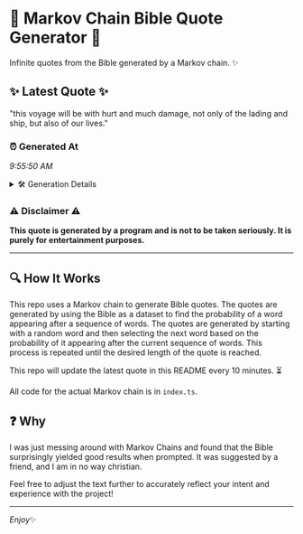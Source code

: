 # 📖 Markov Chain Bible Quote Generator 📖

Infinite quotes from the Bible generated by a Markov chain. ✨

## ✨ Latest Quote ✨
"this voyage will be with hurt and much damage, not only of the lading and ship, but also of our lives."

### ⏰ Generated At
*9:55:50 AM*

<details>
    <summary>🛠️ Generation Details</summary>
    <p>
        <strong>🌱 Seed:</strong> this<br>
        <strong>🔄 Iterations:</strong> 20<br>
        <strong>📜 Context History:</strong><br>[ this ]: voyage<br>[ this, voyage ]: will<br>[ this, voyage, will ]: be<br>[ this, voyage, will, be ]: with<br>[ this, voyage, will, be, with ]: hurt<br>[ this, voyage, will, be, with, hurt ]: and<br>[ voyage, will, be, with, hurt, and ]: much<br>[ will, be, with, hurt, and, much ]: damage,<br>[ be, with, hurt, and, much, damage, ]: not<br>[ with, hurt, and, much, damage,, not ]: only<br>[ hurt, and, much, damage,, not, only ]: of<br>[ and, much, damage,, not, only, of ]: the<br>[ much, damage,, not, only, of, the ]: lading<br>[ damage,, not, only, of, the, lading ]: and<br>[ not, only, of, the, lading, and ]: ship,<br>[ only, of, the, lading, and, ship, ]: but<br>[ of, the, lading, and, ship,, but ]: also<br>[ the, lading, and, ship,, but, also ]: of<br>[ lading, and, ship,, but, also, of ]: our<br>[ and, ship,, but, also, of, our ]: lives.<br>
    </p>
</details>

### ⚠️ Disclaimer ⚠️
**This quote is generated by a program and is not to be taken seriously. It is purely for entertainment purposes.**

---

## 🔍 How It Works

This repo uses a Markov chain to generate Bible quotes. The quotes are generated by using the Bible as a dataset to find the probability of a word appearing after a sequence of words. The quotes are generated by starting with a random word and then selecting the next word based on the probability of it appearing after the current sequence of words. This process is repeated until the desired length of the quote is reached.

This repo will update the latest quote in this README every 10 minutes. ⏳

All code for the actual Markov chain is in `index.ts`.

## ❓ Why

I was just messing around with Markov Chains and found that the Bible surprisingly yielded good results when prompted. 
It was suggested by a friend, and I am in no way christian.

Feel free to adjust the text further to accurately reflect your intent and experience with the project!

---

*Enjoy*✨
